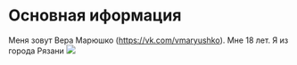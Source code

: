 # Основная иформация
Меня зовут Вера Марюшко (https://vk.com/vmaryushko). Мне 18 лет. Я из города Рязани
![](http://s3-eu-central-1.amazonaws.com/xn--80aa0aqccl2b9d/uploads/2015/10/196-768x453.jpg)
